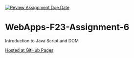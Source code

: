 [![Review Assignment Due Date](https://classroom.github.com/assets/deadline-readme-button-24ddc0f5d75046c5622901739e7c5dd533143b0c8e959d652212380cedb1ea36.svg)](https://classroom.github.com/a/b9NC0g7h)
# WebApps-F23-Assignment-6
Introduction to Java Script and DOM

<a href="https://github.com/44-563-WebApps-F23/44563-webapps-f23-assignment6-venkateswararo/Author.html">Hosted at GitHub Pages</a>

